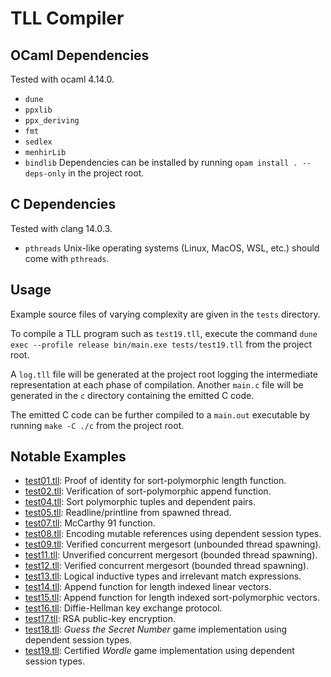 # TLL Compiler

## OCaml Dependencies
Tested with ocaml 4.14.0.
- `dune`
- `ppxlib`
- `ppx_deriving`
- `fmt`
- `sedlex`
- `menhirLib`
- `bindlib`
Dependencies can be installed by running `opam install . --deps-only` in the project root.

## C Dependencies 
Tested with clang 14.0.3.
- `pthreads`
Unix-like operating systems (Linux, MacOS, WSL, etc.) should come with `pthreads`.

## Usage
Example source files of varying complexity are given in the `tests` directory. 

To compile a TLL program such as `test19.tll`, execute the command `dune exec --profile release bin/main.exe tests/test19.tll` from the project root.

A `log.tll` file will be generated at the project root logging the intermediate representation at each phase of compilation. Another `main.c` file will be generated in the `c` directory containing the emitted C code. 

The emitted C code can be further compiled to a `main.out` executable by running `make -C ./c` from the project root.

## Notable Examples
- [test01.tll](./compiler/tests/test01.tll): Proof of identity for sort-polymorphic length function.
- [test02.tll](./compiler/tests/test02.tll): Verification of sort-polymorphic append function.
- [test04.tll](./compiler/tests/test04.tll): Sort polymorphic tuples and dependent pairs.
- [test05.tll](./compiler/tests/test05.tll): Readline/printline from spawned thread.
- [test07.tll](./compiler/tests/test07.tll): McCarthy 91 function.
- [test08.tll](./compiler/tests/test08.tll): Encoding mutable references using dependent session types.
- [test09.tll](./compiler/tests/test09.tll): Verified concurrent mergesort (unbounded thread spawning).
- [test11.tll](./compiler/tests/test11.tll): Unverified concurrent mergesort (bounded thread spawning).
- [test12.tll](./compiler/tests/test12.tll): Verified concurrent mergesort (bounded thread spawning).
- [test13.tll](./compiler/tests/test13.tll): Logical inductive types and irrelevant match expressions.
- [test14.tll](./compiler/tests/test14.tll): Append function for length indexed linear vectors.
- [test15.tll](./compiler/tests/test15.tll): Append function for length indexed sort-polymorphic vectors.
- [test16.tll](./compiler/tests/test16.tll): Diffie-Hellman key exchange protocol.
- [test17.tll](./compiler/tests/test17.tll): RSA public-key encryption.
- [test18.tll](./compiler/tests/test18.tll): *Guess the Secret Number* game implementation using dependent session types.
- [test19.tll](./compiler/tests/test19.tll): Certified *Wordle* game implementation using dependent session types.
